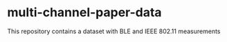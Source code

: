 # multi-channel-paper-data
This repository contains a dataset with BLE and IEEE 802.11 measurements

